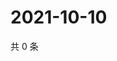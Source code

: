 # 2021-10-10

共 0 条

<!-- BEGIN WEIBO -->
<!-- 最后更新时间 Sun Oct 10 2021 12:10:28 GMT+0800 (China Standard Time) -->

<!-- END WEIBO -->
